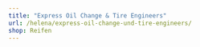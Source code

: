```yaml
---
title: "Express Oil Change & Tire Engineers"
url: /helena/express-oil-change-und-tire-engineers/
shop: Reifen
---
```

